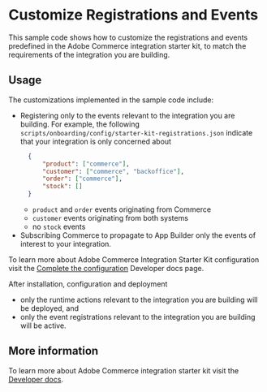 # Customize Registrations and Events

This sample code shows how to customize the registrations and events predefined in the Adobe Commerce integration starter kit, to match the requirements of the integration you are building.

## Usage

The customizations implemented in the sample code include:
- Registering only to the events relevant to the integration you are building. For example, the following `scripts/onboarding/config/starter-kit-registrations.json` indicate that your integration is only concerned about
    ```json
      {
          "product": ["commerce"],
          "customer": ["commerce", "backoffice"],
          "order": ["commerce"],
          "stock": []
      }
    ```
    - `product` and `order` events originating from Commerce
    - `customer` events originating from both systems
    - no `stock` events
- Subscribing Commerce to propagate to App Builder only the events of interest to your integration.

To learn more about Adobe Commerce Integration Starter Kit configuration visit the [Complete the configuration](https://developer.adobe.com/commerce/extensibility/starter-kit/create-integration/#complete-the-configuration) Developer docs page.
  
After installation, configuration and deployment
- only the runtime actions relevant to the integration you are building will be deployed, and
- only the event registrations relevant to the integration you are building will be active.

## More information

To learn more about Adobe Commerce integration starter kit visit the [Developer docs](https://developer.adobe.com/commerce/extensibility/starter-kit/).
